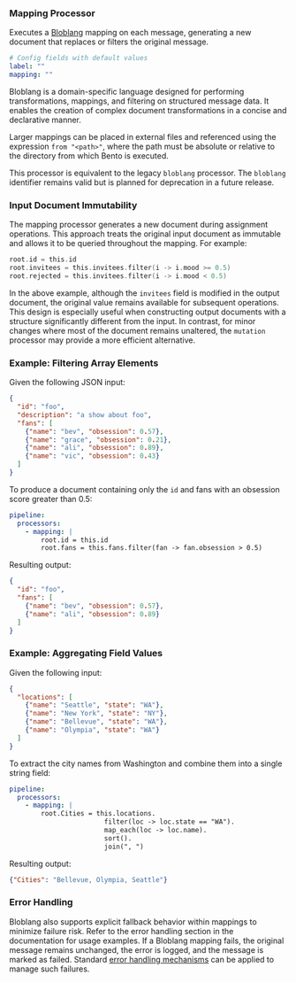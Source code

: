 ### Mapping Processor

Executes a [Bloblang](/resources/stacks/bento/bloblang/walkthrough/) mapping on each message, generating a new document that replaces or filters the original message.

```yaml
# Config fields with default values
label: ""
mapping: ""
```

Bloblang is a domain-specific language designed for performing transformations, mappings, and filtering on structured message data. It enables the creation of complex document transformations in a concise and declarative manner.

Larger mappings can be placed in external files and referenced using the expression `from "<path>"`, where the path must be absolute or relative to the directory from which Bento is executed.

This processor is equivalent to the legacy `bloblang` processor. The `bloblang` identifier remains valid but is planned for deprecation in a future release.

### Input Document Immutability

The mapping processor generates a new document during assignment operations. This approach treats the original input document as immutable and allows it to be queried throughout the mapping. For example:

```go
root.id = this.id
root.invitees = this.invitees.filter(i -> i.mood >= 0.5)
root.rejected = this.invitees.filter(i -> i.mood < 0.5)
```

In the above example, although the `invitees` field is modified in the output document, the original value remains available for subsequent operations. This design is especially useful when constructing output documents with a structure significantly different from the input. In contrast, for minor changes where most of the document remains unaltered, the `mutation` processor may provide a more efficient alternative.

### Example: Filtering Array Elements

Given the following JSON input:

```json
{
  "id": "foo",
  "description": "a show about foo",
  "fans": [
    {"name": "bev", "obsession": 0.57},
    {"name": "grace", "obsession": 0.21},
    {"name": "ali", "obsession": 0.89},
    {"name": "vic", "obsession": 0.43}
  ]
}
```

To produce a document containing only the `id` and fans with an obsession score greater than 0.5:

```yaml
pipeline:
  processors:
    - mapping: |
        root.id = this.id
        root.fans = this.fans.filter(fan -> fan.obsession > 0.5)
```

Resulting output:

```json
{
  "id": "foo",
  "fans": [
    {"name": "bev", "obsession": 0.57},
    {"name": "ali", "obsession": 0.89}
  ]
}
```

### Example: Aggregating Field Values

Given the following input:

```json
{
  "locations": [
    {"name": "Seattle", "state": "WA"},
    {"name": "New York", "state": "NY"},
    {"name": "Bellevue", "state": "WA"},
    {"name": "Olympia", "state": "WA"}
  ]
}
```

To extract the city names from Washington and combine them into a single string field:

```yaml
pipeline:
  processors:
    - mapping: |
        root.Cities = this.locations.
                        filter(loc -> loc.state == "WA").
                        map_each(loc -> loc.name).
                        sort().
                        join(", ")
```

Resulting output:

```json
{"Cities": "Bellevue, Olympia, Seattle"}
```

### Error Handling

Bloblang also supports explicit fallback behavior within mappings to minimize failure risk. Refer to the error handling section in the documentation for usage examples.
If a Bloblang mapping fails, the original message remains unchanged, the error is logged, and the message is marked as failed. Standard [error handling mechanisms](/resources/stacks/bento/configurations/error_handling) can be applied to manage such failures.
